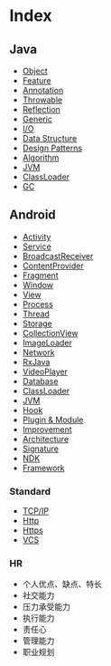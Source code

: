 # Index

## Java
- [Object](docs/java/Object.md)
- [Feature](docs/java/Feature.md)
- [Annotation](docs/java/Annotation.md)
- [Throwable](docs/java/Throwable.md)
- [Reflection](docs/java/Reflection.md)
- [Generic](docs/java/Generic.md)
- [I/O](docs/java/IO.md)
- [Data Structure](docs/java/DataStructure.md)
- [Design Patterns](docs/java/DesignPatterns.md)
- [Algorithm](docs/java/Algorithm.md)
- [JVM](docs/java/JVM.md)
- [ClassLoader](docs/java/ClassLoader.md)
- [GC](docs/java/GC.md)

## Android
- [Activity](docs/android/Activity.md)
- [Service](docs/android/Service.md)
- [BroadcastReceiver](docs/android/BroadcastReceiver.md)
- [ContentProvider](docs/android/ContentProvider.md)
- [Fragment](docs/android/Fragment.md)
- [Window](docs/android/Window.md)
- [View](docs/android/View.md)
- [Process](docs/android/Process.md)
- [Thread](docs/android/Thread.md)
- [Storage](docs/android/Storage.md)
- [CollectionView](docs/android/CollectionView.md)
- [ImageLoader](docs/android/ImageLoader.md)
- [Network](docs/android/Network.md)
- [RxJava](docs/android/RxJava.md)
- [VideoPlayer](docs/android/VideoPlayer.md)
- [Database](docs/android/Database.md)
- [ClassLoader](docs/android/ClassLoader.md)
- [JVM](docs/android/JVM.md)
- [Hook](docs/android/Hook.md)
- [Plugin & Module](docs/android/PluginModule.md)
- [Improvement](docs/android/Improvement.md)
- [Architecture](docs/android/Architecture.md)
- [Signature](docs/android/Signature.md)
- [NDK](docs/android/NDK.md)
- [Framework](docs/android/Framework.md)

### Standard
- [TCP/IP](docs/standard/TcpIp.md)
- [Http](docs/standard/Http.md)
- [Https](docs/standard/Https.md)
- [VCS](docs/standard/VCS.md)

### HR
- 个人优点、缺点、特长
- 社交能力
- 压力承受能力
- 执行能力
- 责任心
- 管理能力
- 职业规划